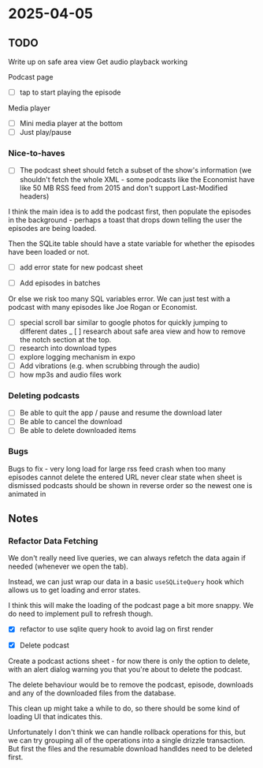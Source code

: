 # 2025-04-05

## TODO

Write up on safe area view
Get audio playback working

Podcast page

- [ ] tap to start playing the episode

Media player

- [ ] Mini media player at the bottom
- [ ] Just play/pause

### Nice-to-haves

- [ ] The podcast sheet should fetch a subset of the show's information (we shouldn't fetch the whole XML - some podcasts like the Economist have like 50 MB RSS feed from 2015 and don't support Last-Modified headers)

I think the main idea is to add the podcast first, then populate the episodes in the background - perhaps a toast that drops down telling the user the episodes are being loaded.

Then the SQLite table should have a state variable for whether the episodes have been loaded or not.

- [ ] add error state for new podcast sheet

- [ ] Add episodes in batches

Or else we risk too many SQL variables error.
We can just test with a podcast with many episodes like Joe Rogan or Economist.

- [ ] special scroll bar similar to google photos for quickly jumping to different dates
_ [ ] research about safe area view and how to remove the notch section at the top.
- [ ] research into download types
- [ ] explore logging mechanism in expo
- [ ] Add vibrations (e.g. when scrubbing through the audio)
- [ ] how mp3s and audio files work

### Deleting podcasts

- [ ] Be able to quit the app / pause and resume the download later
- [ ] Be able to cancel the download
- [ ] Be able to delete downloaded items

### Bugs

Bugs to fix - very long load for large rss feed
crash when too many episodes
cannot delete the entered URL
never clear state when sheet is dismissed
podcasts should be shown in reverse order so the newest one is animated in

## Notes

### Refactor Data Fetching

We don't really need live queries, we can always refetch the data
again if needed (whenever we open the tab).

Instead, we can just wrap our data in a basic `useSQLiteQuery` hook
which allows us to get loading and error states.

I think this will make the loading of the podcast page a bit
more snappy.
We do need to implement pull to refresh though.

- [x] refactor to use sqlite query hook to avoid lag on first render

- [x] Delete podcast

Create a podcast actions sheet - for now there is only
the option to delete, with an alert dialog
warning you that you're about to delete the podcast.

The delete behaviour would be to remove the podcast,
episode, downloads and any of the downloaded
files from the database.

This clean up might take a while to do, so there should
be some kind of loading UI that indicates this.

Unfortunately I don't think we can handle rollback
operations for this, but we can try grouping all of the operations into a single drizzle transaction.
But first the files and the resumable download handldes need to be deleted first.